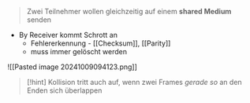> Zwei Teilnehmer wollen gleichzeitig auf einem **shared Medium** senden


- By Receiver kommt Schrott an
	- Fehlererkennung - [[Checksum]], [[Parity]] 
	- muss immer gelöscht werden

![[Pasted image 20241009094123.png]]

> [!hint] Kollision tritt auch auf, wenn zwei Frames _gerade so_ an den Enden sich überlappen

